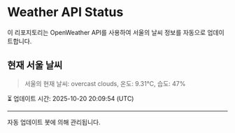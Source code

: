 
# Weather API Status

이 리포지토리는 OpenWeather API를 사용하여 서울의 날씨 정보를 자동으로 업데이트합니다.

## 현재 서울 날씨
> 서울의 현재 날씨: overcast clouds, 온도: 9.31°C, 습도: 47%

⏳ 업데이트 시간: 2025-10-20 20:09:54 (UTC)

---
자동 업데이트 봇에 의해 관리됩니다.

